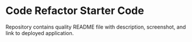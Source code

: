 # Code Refactor Starter Code
Repository contains quality README file with description, screenshot, and link to deployed application.